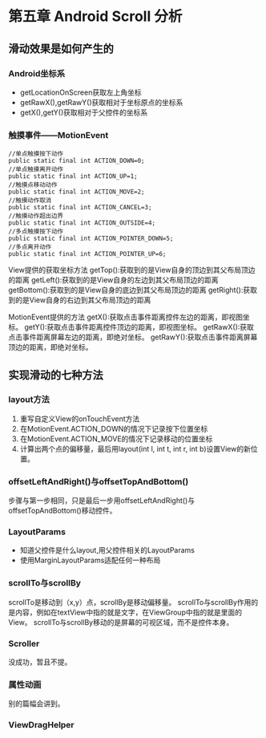 # 第五章 Android Scroll 分析
## 滑动效果是如何产生的
### Android坐标系
* getLocationOnScreen获取左上角坐标
* getRawX(),getRawY()获取相对于坐标原点的坐标系
* getX(),getY()获取相对于父控件的坐标系

### 触摸事件——MotionEvent
```
//单点触摸按下动作
public static final int ACTION_DOWN=0;
//单点触摸离开动作
public static final int ACTION_UP=1;
//触摸点移动动作
public static final int ACTION_MOVE=2;
//触摸动作取消
public static final int ACTION_CANCEL=3;
//触摸动作超出边界
public static final int ACTION_OUTSIDE=4;
//多点触摸按下动作
public static final int ACTION_POINTER_DOWN=5;
//多点离开动作
public static final int ACTION_POINTER_UP=6;
```
View提供的获取坐标方法
getTop():获取到的是View自身的顶边到其父布局顶边的距离
getLeft():获取到的是View自身的左边到其父布局顶边的距离
getBottom():获取到的是View自身的底边到其父布局顶边的距离
getRight():获取到的是View自身的右边到其父布局顶边的距离

MotionEvent提供的方法
getX():获取点击事件距离控件左边的距离，即视图坐标。
getY():获取点击事件距离控件顶边的距离，即视图坐标。
getRawX():获取点击事件距离屏幕左边的距离，即绝对坐标。
getRawY():获取点击事件距离屏幕顶边的距离，即绝对坐标。
## 实现滑动的七种方法
### layout方法
1. 重写自定义View的onTouchEvent方法
2. 在MotionEvent.ACTION_DOWN的情况下记录按下位置坐标
3. 在MotionEvent.ACTION_MOVE的情况下记录移动的位置坐标
4. 计算出两个点的偏移量，最后用layout(int l, int t, int r, int b)设置View的新位置。
### offsetLeftAndRight()与offsetTopAndBottom()
步骤与第一步相同，只是最后一步用offsetLeftAndRight()与offsetTopAndBottom()移动控件。
### LayoutParams
* 知道父控件是什么layout,用父控件相关的LayoutParams
* 使用MarginLayoutParams适配任何一种布局
### scrollTo与scrollBy
scrollTo是移动到（x,y）点，scrollBy是移动偏移量。
scrollTo与scrollBy作用的是内容，例如在textView中指的就是文字，在ViewGroup中指的就是里面的View。
scrollTo与scrollBy移动的是屏幕的可视区域，而不是控件本身。
### Scroller
没成功，暂且不提。
### 属性动画
别的篇幅会讲到。
### ViewDragHelper
